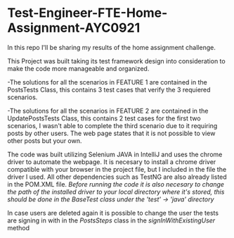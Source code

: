 # Test-Engineer-FTE-Home-Assignment-AYC0921
In this repo I'll be sharing my results of the home assignment challenge.

This Project was built taking its test framework design into consideration to make the code more manageable and organized. 

-The solutions for all the scenarios in FEATURE 1 are contained in the PostsTests Class, this contains 3 test cases that verify the 3 requiered scenarios.

-The solutions for all the scenarios in FEATURE 2 are contained in the UpdatePostsTests Class, this contains 2 test cases for the first two scenarios, 
I wasn't able to complete the third scenario due to it requiring posts by other users. The web page states that it is not possible to view other posts but your own.

The code was built utilizing Selenium JAVA in IntelliJ and uses the chrome driver to automate the webpage. It is necesary to install a chrome driver compatible with your browser in the project file, but I included in the file the driver I used.
All other dependencies such as TestNG are also already listed in the POM.XML file.
*Before running the code it is also necesary to change the path of the installed driver to your local directory where it's stored, this should be done in the BaseTest class under the 'test' -> 'java' directory* 

In case users are deleted again it is possible to change the user the tests are signing in with in the *PostsSteps* class in the *signInWithExistingUser* method
